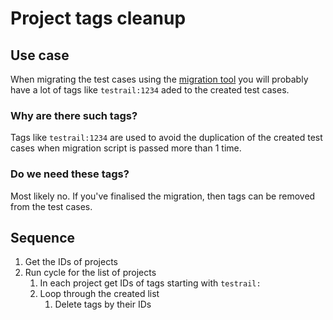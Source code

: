 # Project tags cleanup

## Use case

When migrating the test cases using the [migration tool](https://qameta.github.io/docs-3p-migration-script/) you will probably have a lot of tags like `testrail:1234` aded to the created test cases.

### Why are there such tags?

Tags like `testrail:1234` are used to avoid the duplication of the created test cases when migration script is passed more than 1 time.

### Do we need these tags?

Most likely no. If you've finalised the migration, then tags can be removed from the test cases.

## Sequence

1. Get the IDs of projects
2. Run cycle for the list of projects
   1. In each project get IDs of tags starting with `testrail:`
   2. Loop through the created list
      1. Delete tags by their IDs

